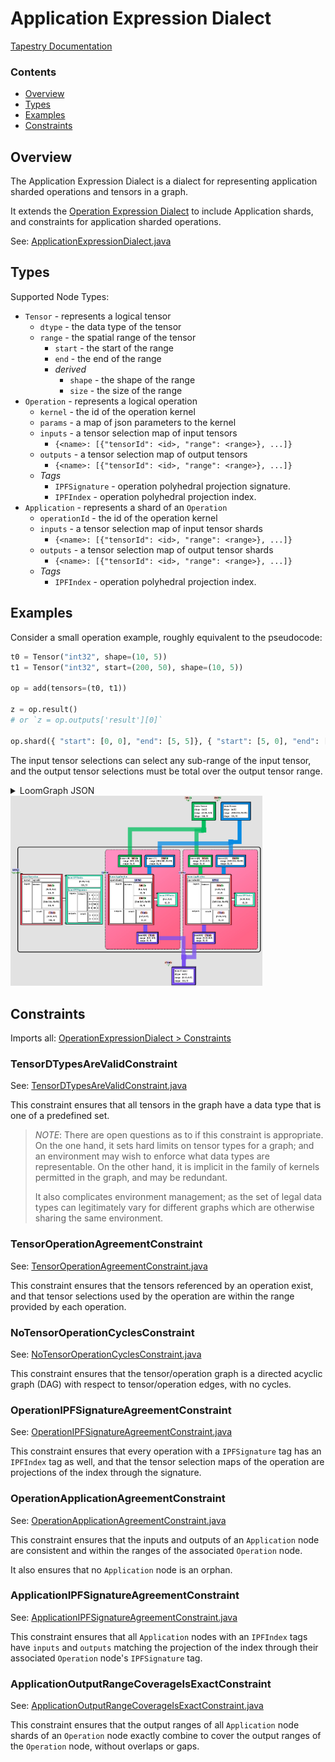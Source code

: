 # Application Expression Dialect

[Tapestry Documentation](../README.md)

### Contents

* [Overview](#Overview)
* [Types](#Types)
* [Examples](#Examples)
* [Constraints](#Constraints)

## Overview

The Application Expression Dialect is a dialect for representing application sharded
operations and tensors in a graph.

It extends the [Operation Expression Dialect](OperationExpressionDialect.md) to include
Application shards, and constraints for application sharded operations.

See: [ApplicationExpressionDialect.java](../../tensortapestry-loom/src/main/java/org/tensortapestry/loom/graph/dialects/tensorops/ApplicationExpressionDialect.java)

## Types

Supported Node Types:
 * `Tensor` - represents a logical tensor
   - `dtype` - the data type of the tensor
   - `range` - the spatial range of the tensor
     - `start` - the start of the range
     - `end` - the end of the range
     - *derived*
       - `shape` - the shape of the range
       - `size` - the size of the range
 * `Operation` - represents a logical operation
   - `kernel` - the id of the operation kernel 
   - `params` - a map of json parameters to the kernel
   - `inputs` - a tensor selection map of input tensors
       - `{<name>: [{"tensorId": <id>, "range": <range>}, ...]}`
   - `outputs` - a tensor selection map of output tensors
       - `{<name>: [{"tensorId": <id>, "range": <range>}, ...]}`
   * *Tags*
     - `IPFSignature` - operation polyhedral projection signature.
     - `IPFIndex` - operation polyhedral projection index.
* `Application` - represents a shard of an `Operation`
    - `operationId` - the id of the operation kernel
    - `inputs` - a tensor selection map of input tensor shards
        - `{<name>: [{"tensorId": <id>, "range": <range>}, ...]}`
    - `outputs` - a tensor selection map of output tensor shards
        - `{<name>: [{"tensorId": <id>, "range": <range>}, ...]}`
    * *Tags*
        - `IPFIndex` - operation polyhedral projection index.

## Examples

Consider a small operation example, roughly equivalent to the pseudocode:

```python
t0 = Tensor("int32", shape=(10, 5))
t1 = Tensor("int32", start=(200, 50), shape=(10, 5))

op = add(tensors=(t0, t1))

z = op.result()
# or `z = op.outputs['result'][0]`

op.shard({ "start": [0, 0], "end": [5, 5]}, { "start": [5, 0], "end": [10, 5]})
```

The input tensor selections can select any sub-range of the input tensor, and the output tensor selections
must be total over the output tensor range.

<details>
<summary>LoomGraph JSON</summary>

```json
{
  "id" : "bdc87aaf-3716-419d-abfb-fe6e21bd6892",
  "nodes" : [ {
    "id" : "0308d788-0064-4494-9c18-6e4c3d078b13",
    "type" : "http://tensortapestry.org/schemas/loom/2024-01/node_types.jsd#/nodes/Tensor",
    "label" : "t1",
    "body" : {
      "dtype" : "int32",
      "range" : {
        "start" : [ 200, 50 ],
        "end" : [ 210, 55 ]
      }
    }
  }, {
    "id" : "2524fb44-d169-4afd-90fa-09711462e4b3",
    "type" : "http://tensortapestry.org/schemas/loom/2024-01/node_types.jsd#/nodes/Application",
    "body" : {
      "operationId" : "26434d32-ccbc-442f-9d78-8bf158b00c6b",
      "inputs" : {
        "tensors" : [ {
          "tensorId" : "2fa3fe28-2d47-47b6-8767-27c7dadbb18c",
          "range" : {
            "start" : [ 5, 0 ],
            "end" : [ 10, 5 ]
          }
        }, {
          "tensorId" : "0308d788-0064-4494-9c18-6e4c3d078b13",
          "range" : {
            "start" : [ 205, 50 ],
            "end" : [ 210, 55 ]
          }
        } ]
      },
      "outputs" : {
        "result" : [ {
          "tensorId" : "781dd44d-cf72-4533-a495-6ff66ba1689a",
          "range" : {
            "start" : [ 5, 0 ],
            "end" : [ 10, 5 ]
          }
        } ]
      }
    },
    "tags" : {
      "http://tensortapestry.org/schemas/loom/2024-01/tag_types.jsd#/tags/IPFIndex" : {
        "start" : [ 5, 0 ],
        "end" : [ 10, 5 ]
      }
    }
  }, {
    "id" : "26434d32-ccbc-442f-9d78-8bf158b00c6b",
    "type" : "http://tensortapestry.org/schemas/loom/2024-01/node_types.jsd#/nodes/Operation",
    "label" : "op:add",
    "body" : {
      "kernel" : "op:add",
      "inputs" : {
        "tensors" : [ {
          "tensorId" : "2fa3fe28-2d47-47b6-8767-27c7dadbb18c",
          "range" : {
            "start" : [ 0, 0 ],
            "end" : [ 10, 5 ]
          }
        }, {
          "tensorId" : "0308d788-0064-4494-9c18-6e4c3d078b13",
          "range" : {
            "start" : [ 200, 50 ],
            "end" : [ 210, 55 ]
          }
        } ]
      },
      "outputs" : {
        "result" : [ {
          "tensorId" : "781dd44d-cf72-4533-a495-6ff66ba1689a",
          "range" : {
            "start" : [ 0, 0 ],
            "end" : [ 10, 5 ]
          }
        } ]
      }
    },
    "tags" : {
      "http://tensortapestry.org/schemas/loom/2024-01/tag_types.jsd#/tags/IPFIndex" : {
        "start" : [ 0, 0 ],
        "end" : [ 10, 5 ]
      },
      "http://tensortapestry.org/schemas/loom/2024-01/tag_types.jsd#/tags/IPFSignature" : {
        "inputs" : {
          "tensors" : [ {
            "affineMap" : {
              "projection" : [ [ 1, 0 ], [ 0, 1 ] ],
              "offset" : [ 0, 0 ]
            },
            "shape" : [ 1, 1 ]
          }, {
            "affineMap" : {
              "projection" : [ [ 1, 0 ], [ 0, 1 ] ],
              "offset" : [ 200, 50 ]
            },
            "shape" : [ 1, 1 ]
          } ]
        },
        "outputs" : {
          "result" : [ {
            "affineMap" : {
              "projection" : [ [ 1, 0 ], [ 0, 1 ] ],
              "offset" : [ 0, 0 ]
            },
            "shape" : [ 1, 1 ]
          } ]
        }
      }
    }
  }, {
    "id" : "2af709e2-c792-4712-80cc-0624ee767115",
    "type" : "http://tensortapestry.org/schemas/loom/2024-01/node_types.jsd#/nodes/Application",
    "body" : {
      "operationId" : "26434d32-ccbc-442f-9d78-8bf158b00c6b",
      "inputs" : {
        "tensors" : [ {
          "tensorId" : "2fa3fe28-2d47-47b6-8767-27c7dadbb18c",
          "range" : {
            "start" : [ 0, 0 ],
            "end" : [ 5, 5 ]
          }
        }, {
          "tensorId" : "0308d788-0064-4494-9c18-6e4c3d078b13",
          "range" : {
            "start" : [ 200, 50 ],
            "end" : [ 205, 55 ]
          }
        } ]
      },
      "outputs" : {
        "result" : [ {
          "tensorId" : "781dd44d-cf72-4533-a495-6ff66ba1689a",
          "range" : {
            "start" : [ 0, 0 ],
            "end" : [ 5, 5 ]
          }
        } ]
      }
    },
    "tags" : {
      "http://tensortapestry.org/schemas/loom/2024-01/tag_types.jsd#/tags/IPFIndex" : {
        "start" : [ 0, 0 ],
        "end" : [ 5, 5 ]
      }
    }
  }, {
    "id" : "2fa3fe28-2d47-47b6-8767-27c7dadbb18c",
    "type" : "http://tensortapestry.org/schemas/loom/2024-01/node_types.jsd#/nodes/Tensor",
    "label" : "t0",
    "body" : {
      "dtype" : "int32",
      "range" : {
        "start" : [ 0, 0 ],
        "end" : [ 10, 5 ]
      }
    }
  }, {
    "id" : "781dd44d-cf72-4533-a495-6ff66ba1689a",
    "type" : "http://tensortapestry.org/schemas/loom/2024-01/node_types.jsd#/nodes/Tensor",
    "label" : "z",
    "body" : {
      "dtype" : "int32",
      "range" : {
        "start" : [ 0, 0 ],
        "end" : [ 10, 5 ]
      }
    }
  } ]
}
```

</details>

<img src="ApplicationExpressionDialect/example1.jpg" width="80%"/>

## Constraints

Imports all: [OperationExpressionDialect > Constraints](OperationExpressionDialect.md#constraints)

### TensorDTypesAreValidConstraint

See: [TensorDTypesAreValidConstraint.java](../../tensortapestry-loom/src/main/java/org/tensortapestry/loom/graph/dialects/tensorops/constraints/TensorDTypesAreValidConstraint.java)

This constraint ensures that all tensors in the graph have a data type that is
one of a predefined set.

> *NOTE*: There are open questions as to if this constraint is appropriate.
> On the one hand, it sets hard limits on tensor types for a graph;
> and an environment may wish to enforce what data types are representable.
> On the other hand, it is implicit in the family of kernels permitted
> in the graph, and may be redundant.
>
> It also complicates environment management; as the set of legal data types
> can legitimately vary for different graphs which are otherwise sharing
> the same environment.

### TensorOperationAgreementConstraint

See: [TensorOperationAgreementConstraint.java](../../tensortapestry-loom/src/main/java/org/tensortapestry/loom/graph/dialects/tensorops/constraints/TensorOperationAgreementConstraint.java)

This constraint ensures that the tensors referenced by an operation exist, and that tensor selections
used by the operation are within the range provided by each operation.

### NoTensorOperationCyclesConstraint

See: [NoTensorOperationCyclesConstraint.java](../../tensortapestry-loom/src/main/java/org/tensortapestry/loom/graph/dialects/tensorops/constraints/NoTensorOperationCyclesConstraint.java)

This constraint ensures that the tensor/operation graph is a directed acyclic graph (DAG)
with respect to tensor/operation edges, with no cycles.

### OperationIPFSignatureAgreementConstraint

See: [OperationIPFSignatureAgreementConstraint.java](../../tensortapestry-loom/src/main/java/org/tensortapestry/loom/graph/dialects/tensorops/constraints/OperationIPFSignatureAgreementConstraint.java)

This constraint ensures that every operation with a `IPFSignature` tag has an `IPFIndex` tag as well,
and that the tensor selection maps of the operation are projections of the index through the signature.

### OperationApplicationAgreementConstraint

See: [OperationApplicationAgreementConstraint.java](../../tensortapestry-loom/src/main/java/org/tensortapestry/loom/graph/dialects/tensorops/constraints/OperationApplicationAgreementConstraint.java)

This constraint ensures that the inputs and outputs of an `Application` node are consistent and
within the ranges of the associated `Operation` node.

It also ensures that no `Application` node is an orphan.

### ApplicationIPFSignatureAgreementConstraint

See: [ApplicationIPFSignatureAgreementConstraint.java](../../tensortapestry-loom/src/main/java/org/tensortapestry/loom/graph/dialects/tensorops/constraints/ApplicationIPFSignatureAgreementConstraint.java)

This constraint ensures that all `Application` nodes with an `IPFIndex` tags
have `inputs` and `outputs` matching the projection of the index through
their associated `Operation` node's `IPFSignature` tag.

### ApplicationOutputRangeCoverageIsExactConstraint

See: [ApplicationOutputRangeCoverageIsExactConstraint.java](../../tensortapestry-loom/src/main/java/org/tensortapestry/loom/graph/dialects/tensorops/constraints/ApplicationOutputRangeCoverageIsExactConstraint.java)

This constraint ensures that the output ranges of all `Application` node shards
of an `Operation` node exactly combine to cover the output ranges of the `Operation` node,
without overlaps or gaps.